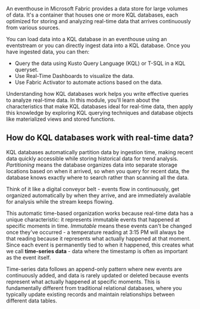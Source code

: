 An eventhouse in Microsoft Fabric provides a data store for large volumes of data. It's a container that houses one or more KQL databases, each optimized for storing and analyzing real-time data that arrives continuously from various sources.

You can load data into a KQL database in an eventhouse using an eventstream or you can directly ingest data into a KQL database. Once you have ingested data, you can then:

- Query the data using Kusto Query Language (KQL) or T-SQL in a KQL queryset.
- Use Real-Time Dashboards to visualize the data.
- Use Fabric Activator to automate actions based on the data.

Understanding how KQL databases work helps you write effective queries to analyze real-time data. In this module, you'll learn about the characteristics that make KQL databases ideal for real-time data, then apply this knowledge by exploring KQL querying techniques and database objects like materialized views and stored functions.

## How do KQL databases work with real-time data?

KQL databases automatically partition data by ingestion time, making recent data quickly accessible while storing historical data for trend analysis. *Partitioning* means the database organizes data into separate storage locations based on when it arrived, so when you query for recent data, the database knows exactly where to search rather than scanning all the data.

Think of it like a digital conveyor belt - events flow in continuously, get organized automatically by when they arrive, and are immediately available for analysis while the stream keeps flowing.

This automatic time-based organization works because real-time data has a unique characteristic: it represents immutable events that happened at specific moments in time. *Immutable* means these events can't be changed once they've occurred - a temperature reading at 3:15 PM will always be that reading because it represents what actually happened at that moment. Since each event is permanently tied to when it happened, this creates what we call **time-series data** - data where the timestamp is often as important as the event itself.

Time-series data follows an append-only pattern where new events are continuously added, and data is rarely updated or deleted because events represent what actually happened at specific moments. This is fundamentally different from traditional relational databases, where you typically update existing records and maintain relationships between different data tables.

